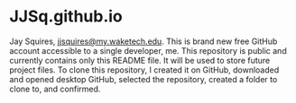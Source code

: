 # JJSq.github.io

Jay Squires, jjsquires@my.waketech.edu. 
This is brand new free GitHub account accessible to a single developer, me. 
This repository is public and currently contains only this README file. It will be used to store future project files. 
To clone this repository, I created it on GitHub, downloaded and opened desktop GitHub, selected the repository, created a folder to clone to, and confirmed.
